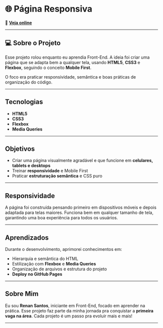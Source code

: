 # 🌐 Página Responsiva

🔗 **[Veja online](https://renanzsantos.github.io/bootcamp/)**

---

## 💻 Sobre o Projeto

Esse projeto rolou enquanto eu aprendia Front-End. A ideia foi criar uma página que se adapta bem a qualquer tela, usando **HTML5**, **CSS3** e **Flexbox**, seguindo o conceito **Mobile First**.

O foco era praticar responsividade, semântica e boas práticas de organização do código.

---

##  Tecnologias

* **HTML5**
* **CSS3**
* **Flexbox**
* **Media Queries**

---

##  Objetivos

* Criar uma página visualmente agradável e que funcione em **celulares, tablets e desktops**
* Treinar **responsividade** e Mobile First
* Praticar **estruturação semântica** e CSS puro

---

##  Responsividade

A página foi construída pensando primeiro em dispositivos móveis e depois adaptada para telas maiores. Funciona bem em qualquer tamanho de tela, garantindo uma boa experiência para todos os usuários.

---

##  Aprendizados

Durante o desenvolvimento, aprimorei conhecimentos em:

* Hierarquia e semântica do HTML
* Estilização com **Flexbox** e **Media Queries**
* Organização de arquivos e estrutura do projeto
* **Deploy no GitHub Pages**

---

##  Sobre Mim

Eu sou **Renan Santos**, iniciante em Front-End, focado em aprender na prática. Esse projeto faz parte da minha jornada pra conquistar a **primeira vaga na área**. Cada projeto é um passo pra evoluir mais e mais!

---


